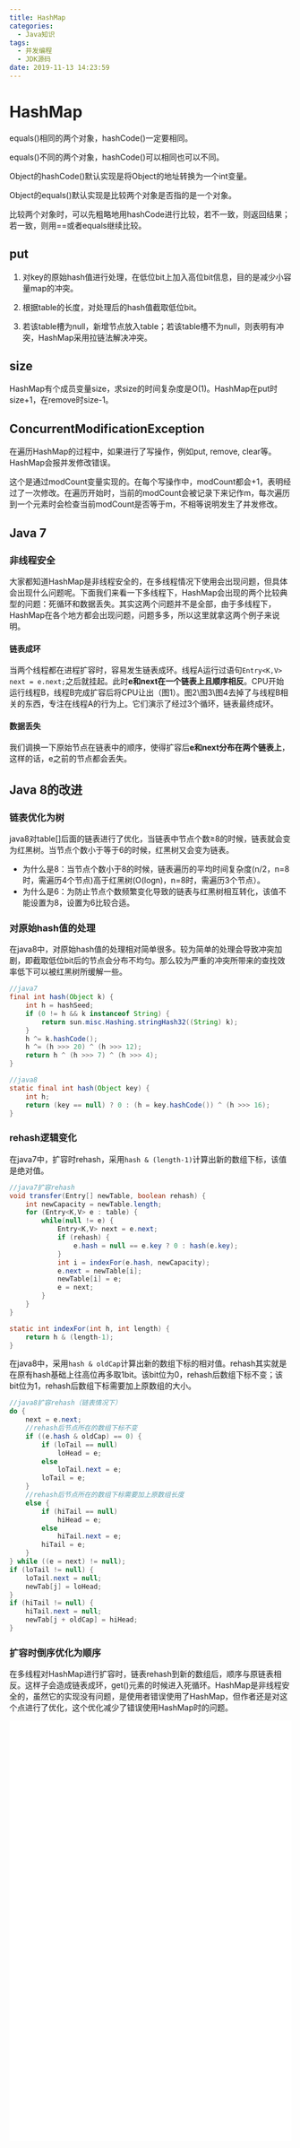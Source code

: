 ```yaml
---
title: HashMap
categories:
  - Java知识
tags:
  - 并发编程
  - JDK源码
date: 2019-11-13 14:23:59
---
```


# HashMap

<!-- more-->

equals()相同的两个对象，hashCode()一定要相同。

equals()不同的两个对象，hashCode()可以相同也可以不同。

Object的hashCode()默认实现是将Object的地址转换为一个int变量。

Object的equals()默认实现是比较两个对象是否指的是一个对象。



比较两个对象时，可以先粗略地用hashCode进行比较，若不一致，则返回结果；若一致，则用==或者equals继续比较。



## put

1. 对key的原始hash值进行处理，在低位bit上加入高位bit信息，目的是减少小容量map的冲突。
2. 根据table的长度，对处理后的hash值截取低位bit。

3. 若该table槽为null，新增节点放入table；若该table槽不为null，则表明有冲突，HashMap采用拉链法解决冲突。



## size

HashMap有个成员变量size，求size的时间复杂度是O(1)。HashMap在put时size+1，在remove时size-1。



## ConcurrentModificationException

在遍历HashMap的过程中，如果进行了写操作，例如put, remove, clear等。HashMap会报并发修改错误。

这个是通过modCount变量实现的。在每个写操作中，modCount都会+1，表明经过了一次修改。在遍历开始时，当前的modCount会被记录下来记作m，每次遍历到一个元素时会检查当前modCount是否等于m，不相等说明发生了并发修改。



## Java 7

### 非线程安全

大家都知道HashMap是非线程安全的，在多线程情况下使用会出现问题，但具体会出现什么问题呢。下面我们来看一下多线程下，HashMap会出现的两个比较典型的问题：死循环和数据丢失。其实这两个问题并不是全部，由于多线程下，HashMap在各个地方都会出现问题，问题多多，所以这里就拿这两个例子来说明。



#### 链表成环

当两个线程都在进程扩容时，容易发生链表成环。线程A运行过语句`Entry<K,V> next = e.next;`之后就挂起。此时**e和next在一个链表上且顺序相反**。CPU开始运行线程B，线程B完成扩容后将CPU让出（图1）。图2\图3\图4去掉了与线程B相关的东西，专注在线程A的行为上。它们演示了经过3个循环，链表最终成环。



#### 数据丢失

我们调换一下原始节点在链表中的顺序，使得扩容后**e和next分布在两个链表上**，这样的话，e之前的节点都会丢失。



## Java 8的改进

### 链表优化为树

java8对table[]后面的链表进行了优化，当链表中节点个数≥8的时候，链表就会变为红黑树。当节点个数小于等于6的时候，红黑树又会变为链表。

- 为什么是8：当节点个数小于8的时候，链表遍历的平均时间复杂度(n/2，n=8时，需遍历4个节点)高于红黑树(O(logn)，n=8时，需遍历3个节点）。
- 为什么是6：为防止节点个数频繁变化导致的链表与红黑树相互转化，该值不能设置为8，设置为6比较合适。



### 对原始hash值的处理

在java8中，对原始hash值的处理相对简单很多。较为简单的处理会导致冲突加剧，即截取低位bit后的节点会分布不均匀。那么较为严重的冲突所带来的查找效率低下可以被红黑树所缓解一些。

```java
//java7
final int hash(Object k) {
    int h = hashSeed;
    if (0 != h && k instanceof String) {
        return sun.misc.Hashing.stringHash32((String) k);
    }
    h ^= k.hashCode();
    h ^= (h >>> 20) ^ (h >>> 12);
    return h ^ (h >>> 7) ^ (h >>> 4);
}

//java8
static final int hash(Object key) {
    int h;
    return (key == null) ? 0 : (h = key.hashCode()) ^ (h >>> 16);
}
```



### rehash逻辑变化

在java7中，扩容时rehash，采用`hash & (length-1)`计算出新的数组下标，该值是绝对值。

```java
//java7扩容rehash
void transfer(Entry[] newTable, boolean rehash) {
    int newCapacity = newTable.length;
    for (Entry<K,V> e : table) {
        while(null != e) {
            Entry<K,V> next = e.next;
            if (rehash) {
                e.hash = null == e.key ? 0 : hash(e.key);
            }
            int i = indexFor(e.hash, newCapacity);
            e.next = newTable[i];
            newTable[i] = e;
            e = next;
        }
    }
}

static int indexFor(int h, int length) {
    return h & (length-1);
}
```



在java8中，采用`hash & oldCap`计算出新的数组下标的相对值。rehash其实就是在原有hash基础上往高位再多取1bit。该bit位为0，rehash后数组下标不变；该bit位为1，rehash后数组下标需要加上原数组的大小。

```java
//java8扩容rehash（链表情况下）
do {
    next = e.next;
    //rehash后节点所在的数组下标不变
    if ((e.hash & oldCap) == 0) {
        if (loTail == null)
            loHead = e;
        else
            loTail.next = e;
        loTail = e;
    }
    //rehash后节点所在的数组下标需要加上原数组长度
    else {
        if (hiTail == null)
            hiHead = e;
        else
            hiTail.next = e;
        hiTail = e;
    }
} while ((e = next) != null);
if (loTail != null) {
    loTail.next = null;
    newTab[j] = loHead;
}
if (hiTail != null) {
    hiTail.next = null;
    newTab[j + oldCap] = hiHead;
}
```



### 扩容时倒序优化为顺序

在多线程对HashMap进行扩容时，链表rehash到新的数组后，顺序与原链表相反。这样子会造成链表成环，get()元素的时候进入死循环。HashMap是非线程安全的，虽然它的实现没有问题，是使用者错误使用了HashMap，但作者还是对这个点进行了优化，这个优化减少了错误使用HashMap时的问题。   



<embed src="java7_HashMap.svg" width="100%" type="image/svg+xml"/>

<embed src="java7_HashMap_loop.svg" width="100%" type="image/svg+xml"/>
<embed src="java7_HashMap_miss.svg" width="100%" type="image/svg+xml"/>
<embed src="java8_HashMap.svg" width="100%" type="image/svg+xml"/>
<embed src="扩容.svg" width="100%" type="image/svg+xml"/>
